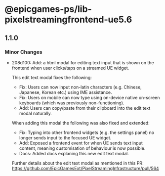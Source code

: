 # @epicgames-ps/lib-pixelstreamingfrontend-ue5.6

## 1.1.0

### Minor Changes

- 208d100: Add: a html modal for editing text input that is shown on the frontend when user clicks/taps on a streamed UE widget.

    This edit text modal fixes the following:

    - Fix: Users can now input non-latin characters (e.g. Chinese, Japanese, Korean etc.) using IME assistance.
    - Fix: Users on mobile can now type using on-device native on-screen keyboards (which was previously non-functioning).
    - Add: Users can copy/paste from their clipboard into the edit text modal naturally.

    When adding this modal the following was also fixed and extended:

    - Fix: Typing into other frontend widgets (e.g. the settings panel) no longer sends input to the focused UE widget.
    - Add: Exposed a frontend event for when UE sends text input content, meaning customisation of behaviour is now possible.
    - Docs: Added docs explaning this new edit text modal.

    Further details about the edit text modal as mentioned in this PR: https://github.com/EpicGamesExt/PixelStreamingInfrastructure/pull/564
